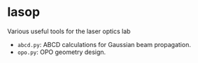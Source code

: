 # lasop
Various useful tools for the laser optics lab

* `abcd.py`: ABCD calculations for Gaussian beam propagation.
* `opo.py`: OPO geometry design.
